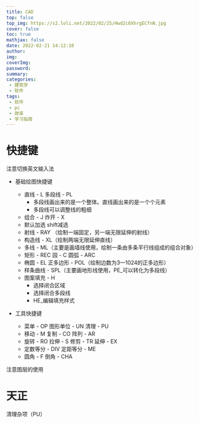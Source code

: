 ```yaml
---
title: CAD
top: false
top_img: https://s2.loli.net/2022/02/25/Hwd2c6XhrgECfnN.jpg
cover: false  
toc: true
mathjax: false
date: 2022-02-21 14:12:10
author:
img:
coverImg:
password:
summary:
categories:
 - 建筑学
 - 软件
tags:
 - 软件
 - pc
 - 效率
 - 学习指南
---
```


# 快捷键

注意切换英文输入法

- 基础绘图快捷键
  - 直线 - L		多段线 - PL
    - 多段线画出来的是一个整体。直线画出来的是一个个元素
    - 多段线可以调整线的粗细
  - 组合 - J        炸开 - X
  - 默认加选        shift减选
  - 射线 - RAY （绘制一端固定，另一端无限延伸的射线）
  - 构造线 - XL（绘制两端无限延伸直线）
  - 多线 - ML（主要是画墙线使用，绘制一条由多条平行线组成的组合对象）
  - 矩形 - REC        园 - C        圆弧 - ARC
  - 椭圆 - EL        正多边形 - POL（绘制边数为3—1024的正多边形）
  - 样条曲线 - SPL（主要画地形线使用，PE_可以转化为多段线）
  - 图案填充 - H
    - 选择闭合区域
    - 选择闭合多段线
    - HE_编辑填充样式

- 工具快捷键
  - 菜单 - OP		图形单位 - UN           清理 - PU
  - 移动 - M        复制 - CO      阵列 - AR
  - 旋转 - RO     拉伸 - S       修剪 - TR     延伸 - EX
  - 定数等分 - DIV   定距等分 - ME
  - 圆角 - F      倒角 - CHA

注意图层的使用

# 天正

清理杂项（PU）



